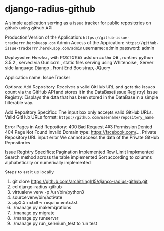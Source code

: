 # django-radius-github
A simple application serving as a issue tracker for public repositories on github using github API

Production Version of the Application:
`https://github-issue-trackerrr.herokuapp.com`
Admin Access of the Application:
`https://github-issue-trackerrr.herokuapp.com/admin`
username: admin
password: admin

Deployed on Heroku
, with POSTGRES add on as the DB
, runtime python 3.5.2
, served via Gunicorn 
, static files serving using Whitenoise
, Server side language Django
, Front End Bootstrap, JQuery

Application name: Issue Tracker

Options:
Add Repository: Receives a valid GitHub URL and gets the issues count via the GitHub API and stores it in the DataBase(Issue Registry)
Issue Registry: Displays the data that has been stored in the DataBase in a simple filterable way. 

Add Repository Specifics:
The input box only accepts valid GitHub URLs. 
Valid GitHub URLs format: 
`https://github.com/username/repository_name`

Error Pages in Add Repository:
400 Bad Request
403 Permission Denied
404 Page Not Found
Invalid Domain type: https://facebook.com/....
Private Repository URL input error
We cannot access the data of the Private GitHub Repositories

Issue Registry Specifics:
Pagination Implemented
Row Limit Implemented  
Search method across the table implemented 
Sort according to columns alphabetically or numerically implemented
 
Steps to set it up locally
1) git clone https://github.com/architsingh15/django-radius-github.git
2) cd django-radius-github
3) virtualenv venv -p /usr/bin/python3
4) source venv/bin/activate
5) pip3.5 install -r requirements.txt
6) ./manage.py makemigrations
7) ./manage.py migrate
8) ./manage.py runserver 
9) ./manage.py run_selenium_test to run test

